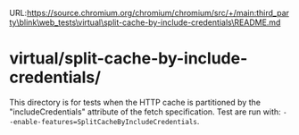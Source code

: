 URL:https://source.chromium.org/chromium/chromium/src/+/main:third_party\blink\web_tests\virtual\split-cache-by-include-credentials\README.md
# virtual/split-cache-by-include-credentials/

This directory is for tests when the HTTP cache is partitioned by the
"includeCredentials" attribute of the fetch specification. Test are run with:
`--enable-features=SplitCacheByIncludeCredentials`.
